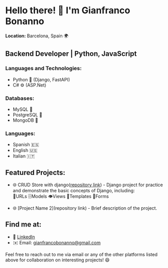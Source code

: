 # Hello there! 👋 I'm Gianfranco Bonanno

**Location:** Barcelona, Spain 🌍

## Backend Developer | Python, JavaScript

### Languages and Technologies:

- Python 🐍 (Django, FastAPI)
- C# ⚙️ (ASP.Net)

### Databases:

- MySQL 🐬
- PostgreSQL 🐘
- MongoDB 🍃

### Languages:

- Spanish 🇪🇸
- English 🇺🇸
- Italian 🇮🇹

## Featured Projects:

- 🌐 CRUD Store with django([repository link](https://github.com/gfranb/CRUD-Store-Django)) - Django project for practice and demonstrate the basic concepts of Django, including:         
🔗URLs
🗄️Models
👁️Views
📄Templates
📝Forms

- 🌐 [Project Name 2](repository link) - Brief description of the project.

## Find me at:

- 💼 [LinkedIn](https://www.linkedin.com/in/gianfranco-bonanno-687065111/)
- ✉️ Email: gianfrancobonanno@gmail.com

Feel free to reach out to me via email or any of the other platforms listed above for collaboration on interesting projects! 😄
